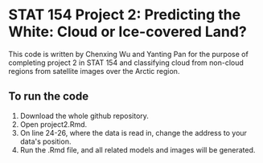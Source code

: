 # STAT 154 Project 2: Predicting the White: Cloud or Ice-covered Land?
This code is written by Chenxing Wu and Yanting Pan for the purpose of completing project 2 in STAT 154 and classifying cloud from non-cloud regions from satellite images over the Arctic region.

## To run the code
1. Download the whole github repository. 
2. Open project2.Rmd.
3. On line 24-26, where the data is read in, change the address to your data's position.
4. Run the .Rmd file, and all related models and images will be generated.

